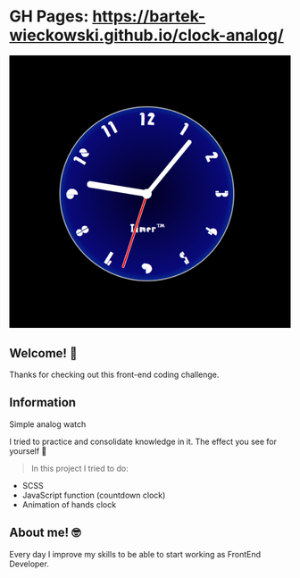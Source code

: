 
# GH Pages: https://bartek-wieckowski.github.io/clock-analog/


![screenshots](/img/screenReadme.png)

## Welcome! 👋

Thanks for checking out this front-end coding challenge.

## Information
Simple analog watch

I tried to practice and consolidate knowledge in it.
The effect you see for yourself 💪

>In this project I tried to do:
- SCSS
- JavaScript function (countdown clock)
- Animation of hands clock

## About me! 🤓

Every day I improve my skills to be able to start working as FrontEnd Developer.
